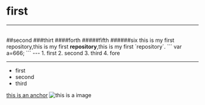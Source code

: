 # first
---
<br/>
##second
###thirt
####forth
#####fifth
######six
this is my first repository,this is my first <strong>repository</strong>,this is my first `repository`.
```
var a=666;
```
---
1. first
2. second
3. third 
4. fore

---
- first
- second
- third

[this is an anchor](https://www.baidu.com/)
![this is a image](https://www.baidu.com/img/baidu_jgylogo3.gif)
